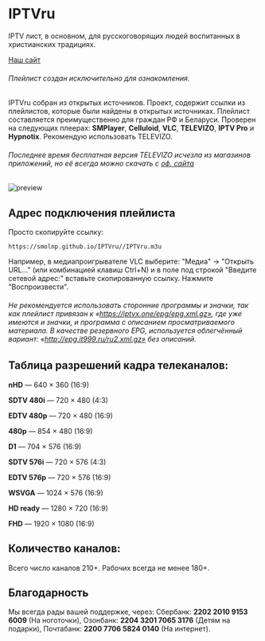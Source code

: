 # IPTVru
IPTV лист, в основном, для русскоговорящих людей воспитанных в христианских традициях.

[Наш сайт](https://smolnp.github.io/IPTVru//index.html)

###### Плейлист создан исключительно для ознакомления.
IPTVru собран из открытых источников. Проект, содержит ссылки из плейлистов, которые были найдены в открытых источниках. Плейлист составляется преимущественно для граждан РФ и Беларуси.
Проверен на следующих плеерах: **SMPlayer**, **Celluloid**, **VLC**, **TELEVIZO**, **IPTV Pro** и **Hypnotix**. Рекомендую использовать TELEVIZO.
###### Последнее время бесплатная версия TELEVIZO исчезла из магазинов приложений, но её всегда можно скачать с [оф. сайта](https://televizo.net/)

  <img src="https://github.com/smolnp/IPTVru/blob/gh-pages/Снимок%20экрана%20от%202023-11-29%2017-37-58.png" alt="preview"/>
  
## Адрес подключения плейлиста
Просто скопируйте ссылку: 
```
https://smolnp.github.io/IPTVru//IPTVru.m3u
```
Например, в медиапроигрывателе VLC выберите: "Медиа" -> "Открыть URL..." (или комбинацией клавиш Ctrl+N) и в поле под строкой "Введите сетевой адрес:" вставьте скопированную ссылку. Нажмите "Воспроизвести".
###### Не рекомендуется использовать сторонние программы и значки, так как плейлист привязан к «https://iptvx.one/epg/epg.xml.gz», где уже имеются и значки, и программа с описанием просматриваемого материала. В качестве резервного EPG, используется облегчённый вариант: «http://epg.it999.ru/ru2.xml.gz» без описаний.

## Таблица разрешений кадра телеканалов:
**nHD** — 640 × 360 (16:9)

**SDTV 480i** — 720 × 480 (4:3)

**EDTV 480p** — 720 × 480 (16:9)

**480p** — 854 × 480 (16:9)

**D1** — 704 × 576 (16:9)

**SDTV 576i** — 720 × 576 (4:3)

**EDTV 576p** — 720 × 576 (16:9)

**WSVGA** — 1024 × 576 (16:9)

**HD ready** — 1280 × 720 (16:9)

**FHD** — 1920 × 1080 (16:9)

## Количество каналов:
Всего число каналов 210+. Рабочих всегда не менее 180+.

## Благодарность
Мы всегда рады вашей поддержке, через:
Сбербанк: **2202 2010 9153 6009** (На ноготочки),
Озонбанк: **2204 3201 7065 3176** (Детям на подарки),
Почтабанк: **2200 7706 5824 0140** (На интернет).
